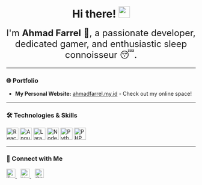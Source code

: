 <h1 align="center">
  Hi there! <img src="https://raw.githubusercontent.com/MartinHeinz/MartinHeinz/master/wave.gif" width="30px" />
</h1>



<div align="center" style="font-size: 24px; margin-bottom: 20px;">
  I'm <b>Ahmad Farrel</b> 👋, a passionate developer, dedicated gamer, and enthusiastic sleep connoisseur 😴.
</div>
 
--- 

### 🌐 Portfolio

- **My Personal Website:** [ahmadfarrel.my.id](https://ahmadfarrel.my.id) - Check out my online space!

---

### 🛠️ Technologies & Skills

<p align="left">
  <img src="https://cdn.jsdelivr.net/gh/devicons/devicon/icons/react/react-original.svg" alt="React" width="32" height="32" />
  <img src="https://cdn.jsdelivr.net/gh/devicons/devicon/icons/angularjs/angularjs-original.svg" alt="Angular" width="32" height="32" />
  <img src="https://cdn.jsdelivr.net/gh/devicons/devicon/icons/laravel/laravel-plain.svg" alt="Laravel" width="32" height="32" />
  <img src="https://cdn.jsdelivr.net/gh/devicons/devicon/icons/nodejs/nodejs-original.svg" alt="Node.js" width="32" height="32" />
  <img src="https://cdn.jsdelivr.net/gh/devicons/devicon/icons/python/python-original.svg" alt="Python" width="32" height="32" />
  <img src="https://cdn.jsdelivr.net/gh/devicons/devicon/icons/php/php-original.svg" alt="PHP" width="32" height="32" />
</p>

---

### 🔗 Connect with Me

<p align="left">
  <a href="https://twitter.com/your_twitter" target="_blank" rel="noopener noreferrer" style="margin-right:10px;">
    <img src="https://cdn.jsdelivr.net/npm/simple-icons@v9/icons/twitter.svg" alt="Twitter" width="24" height="24" />
  </a>
  <a href="https://linkedin.com/in/your_linkedin" target="_blank" rel="noopener noreferrer" style="margin-right:10px;">
    <img src="https://cdn.jsdelivr.net/npm/simple-icons@v9/icons/linkedin.svg" alt="LinkedIn" width="24" height="24" />
  </a>
  <a href="https://github.com/EnvyL27" target="_blank" rel="noopener noreferrer" style="margin-right:10px;">
    <img src="https://cdn.jsdelivr.net/npm/simple-icons@v9/icons/github.svg" alt="GitHub" width="24" height="24" />
  </a>
  <!-- Add more social links here -->
</p>

